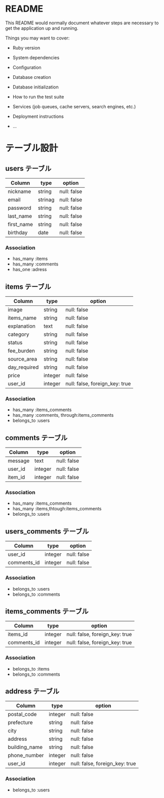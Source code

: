 # README

This README would normally document whatever steps are necessary to get the
application up and running.

Things you may want to cover:

* Ruby version

* System dependencies

* Configuration

* Database creation

* Database initialization

* How to run the test suite

* Services (job queues, cache servers, search engines, etc.)

* Deployment instructions

* ...

# テーブル設計

## users テーブル

| Column     | type    | option      |
| ---------- | ------- | ----------- |
| nickname   | string  | null: false |
| email      | strinag | null: false |
| password   | string  | null: false |
| last_name  | string  | null: false |
| first_name | string  | null: false |
| birthday   | date    | null: false |

### Association
- has_many :items
- has_many :comments
- has_one :adress


## items テーブル

| Column       | type    | option                         |
| ------------ | ------- | ------------------------------ |
| image        | string  | null: false                    |
| items_name   | string  | null: false                    |
| explanation  | text    | null: false                    |
| category     | string  | null: false                    |
| status       | string  | null: false                    |
| fee_burden   | string  | null: false                    |
| source_area  | string  | null: false                    |
| day_required | string  | null: false                    |
| price        | integer | null: false                    |
| user_id      | integer | null: false, foreign_key: true |

### Association
- has_many :items_comments
- has_many :comments, through:items_comments
- belongs_to :users


## comments テーブル

| Column  | type    | option      |
| ------- | ------- | ----------- |
| message | text    | null: false |
| user_id | integer | null: false |
| item_id | integer | null: false |

### Association
- has_many :items_comments
- has_many :items,thtough:items_comments
- belongs_to :users


## users_comments テーブル
| Column      | type    | option      |
| ----------- | ------- | ----------- |
| user_id     | integer | null: false |
| comments_id | integer | null: false |

### Association
- belongs_to :users
- belongs_to :comments

## items_comments テーブル

| Column      | type    | option                         |
| ----------- | ------- | ------------------------------ |
| items_id    | integer | null: false, foreign_key: true |
| comments_id | integer | null: false, foreign_key: true |

### Association
- belongs_to :items
- belongs_to :comments


## address テーブル

| Column        | type    | option                         |
| ------------- | ------- | ------------------------------ |
| postal_code   | integer | null: false                    |
| prefecture    | string  | null: false                    |
| city          | string  | null: false                    |
| address       | string  | null: false                    |
| building_name | string  | null: false                    |
| phone_number  | integer | null: false                    |
| user_id       | integer | null: false, foreign_key: true |

### Association
- belongs_to :users